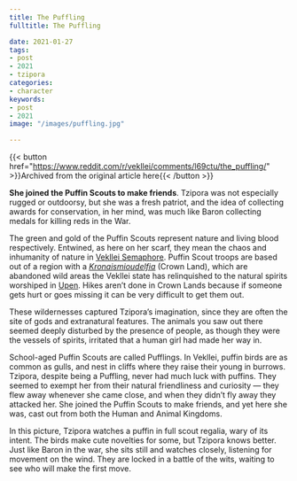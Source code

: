 ```yaml
---
title: The Puffling
fulltitle: The Puffling

date: 2021-01-27
tags:
- post
- 2021
- tzipora
categories:
- character
keywords:
- post
- 2021
image: "/images/puffling.jpg"

---
```


{{< button href="https://www.reddit.com/r/vekllei/comments/l69ctu/the_puffling/" >}}Archived from the original article here{{< /button >}}

**She joined the Puffin Scouts to make friends**. Tzipora was not especially rugged or outdoorsy, but she was a fresh patriot, and the idea of collecting awards for conservation, in her mind, was much like Baron collecting medals for killing reds in the War.

The green and gold of the Puffin Scouts represent nature and living blood respectively. Entwined, as here on her scarf, they mean the chaos and inhumanity of nature in [Vekllei Semaphore](/utopia/vekllei/culture/language#7-vekllei-semaphore). Puffin Scout troops are based out of a region with a [*Kronaismioudelfia*](/posts/2020-12-05-gods/) (Crown Land), which are abandoned wild areas the Vekllei state has relinquished to the natural spirits worshiped in [Upen](/utopia/vekllei/culture/religion/). Hikes aren’t done in Crown Lands because if someone gets hurt or goes missing it can be very difficult to get them out.

These wildernesses captured Tzipora’s imagination, since they are often the site of gods and extranatural features. The animals you saw out there seemed deeply disturbed by the presence of people, as though they were the vessels of spirits, irritated that a human girl had made her way in.

School-aged Puffin Scouts are called Pufflings. In Vekllei, puffin birds are as common as gulls, and nest in cliffs where they raise their young in burrows. Tzipora, despite being a Puffling, never had much luck with puffins. They seemed to exempt her from their natural friendliness and curiosity — they flew away whenever she came close, and when they didn’t fly away they attacked her. She joined the Puffin Scouts to make friends, and yet here she was, cast out from both the Human and Animal Kingdoms.

In this picture, Tzipora watches a puffin in full scout regalia, wary of its intent. The birds make cute novelties for some, but Tzipora knows better. Just like Baron in the war, she sits still and watches closely, listening for movement on the wind. They are locked in a battle of the wits, waiting to see who will make the first move.

